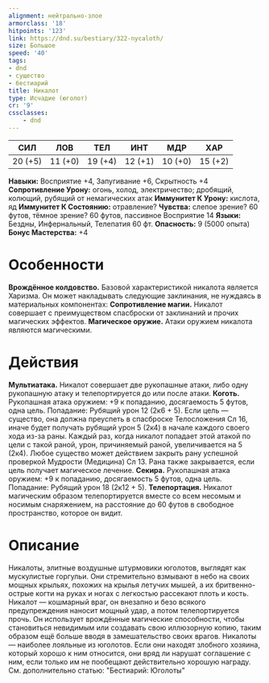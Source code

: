 ```yaml
---
alignment: нейтрально-злое
armorclass: '18'
hitpoints: '123'
link: https://dnd.su/bestiary/322-nycaloth/
size: Большое
speed: '40'
tags:
- dnd
- существо
- бестиарий
title: Никалот
type: Исчадие (юголот)
cr: '9'
cssclasses:
    - dnd
---
```



| СИЛ | ЛОВ | ТЕЛ | ИНТ | МДР | ХАР |
|---|---|---|---|---|---|
| 20 (+5) | 11 (+0) | 19 (+4) | 12 (+1) | 10 (+0) | 15 (+2) |
**Навыки:** Восприятие +4, Запугивание +6, Скрытность +4
**Сопротивление Урону:** огонь, холод, электричество; дробящий, колющий, рубящий от немагических атак
**Иммунитет К Урону:** кислота, яд
**Иммунитет К Состоянию:** отравление?
**Чувства:** слепое зрение? 60 футов, тёмное зрение? 60 футов, пассивное Восприятие 14
**Языки:** Бездны, Инфернальный, Телепатия 60 фт.
**Опасность:** 9 (5000 опыта)
**Бонус Мастерства:** +4


# Особенности
**Врождённое колдовство.** Базовой характеристикой никалота является Харизма. Он может накладывать следующие заклинания, не нуждаясь в материальных компонентах:
**Сопротивление магии.** Никалот совершает с преимуществом спасброски от заклинаний и прочих магических эффектов.
**Магическое оружие.** Атаки оружием никалота являются магическими.


# Действия
**Мультиатака.** Никалот совершает две рукопашные атаки, либо одну рукопашную атаку и телепортируется до или после атаки.
**Коготь.** Рукопашная атака оружием: +9 к попаданию, досягаемость 5 футов, одна цель. Попадание: Рубящий урон 12 (2к6 + 5). Если цель — существо, она должна преуспеть в спасброске Телосложения Сл 16, иначе будет получать рубящий урон 5 (2к4) в начале каждого своего хода из-за раны. Каждый раз, когда никалот попадает этой атакой по цели с такой раной, урон, причиняемый раной, увеличивается на 5 (2к4). Любое существо может действием закрыть рану успешной проверкой Мудрости (Медицина) Сл 13. Рана также закрывается, если цель получает магическое лечение.
**Секира.** Рукопашная атака оружием: +9 к попаданию, досягаемость 5 футов, одна цель. Попадание: Рубящий урон 18 (2к12 + 5).
**Телепортация.** Никалот магическим образом телепортируется вместе со всем несомым и носимым снаряжением, на расстояние до 60 футов в свободное пространство, которое он видит.


# Описание
Никалоты, элитные воздушные штурмовики юголотов, выглядят как мускулистые горгульи. Они стремительно взмывают в небо на своих мощных крыльях, похожих на крылья летучих мышей, а их бритвенно-острые когти на руках и ногах с легкостью рассекают плоть и кость. Никалот — кошмарный враг, он внезапно и безо всякого предупреждения наносит мощный удар, а потом телепортируется прочь. Он использует врождённые магические способности, чтобы становиться невидимым или создавать свою иллюзорную копию, таким образом ещё больше вводя в замешательство своих врагов. Никалоты — наиболее лояльные из юголотов. Если они находят злобного хозяина, который хорошо к ним относится, они вряд ли нарушат соглашение с ним, если только им не пообещают действительно хорошую награду. См. дополнительно статью: "Бестиарий: Юголоты"